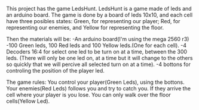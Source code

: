 This project has the game LedsHunt.
LedsHunt is a game made of leds and an arduino board.
The game is done by a board of leds 10x10, and each cell have three posibles
states: Green, for representing our player; Red, for representing our enemies, and Yellow for representing the floor.

Then the materials will be:
-An arduino board(I'm using the mega 2560 r3)
-100 Green leds, 100 Red leds and 100 Yellow leds.(One for each cell).
-4 Decoders 16:4 for select one led to be turn on at a time, between the 300 leds. (There will only be one led on, at a time but it will change to the others so quickly that we will percive all selected turn on at a time).
-4 bottons for controling the position of the player led.

The game rules:
You control your player(Green Leds), using the bottons.
Your enemies(Red Leds) follows you and try to catch you. If they arrive the cell where your player is you lose.
You can only walk over the floor cells(Yellow Led).
